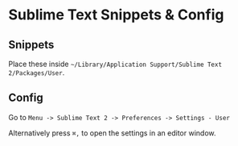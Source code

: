 # Sublime Text Snippets & Config

## Snippets

Place these inside `~/Library/Application Support/Sublime Text 2/Packages/User`.

## Config

Go to `Menu -> Sublime Text 2 -> Preferences -> Settings - User`

Alternatively press `⌘,` to open the settings in an editor window.
